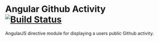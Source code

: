 # Angular Github Activity [![Build Status](https://travis-ci.org/gigablox/angular-github-activity.png)](https://travis-ci.org/gigablox/angular-github-activity)

AngularJS directive module for displaying a users public Github activity.